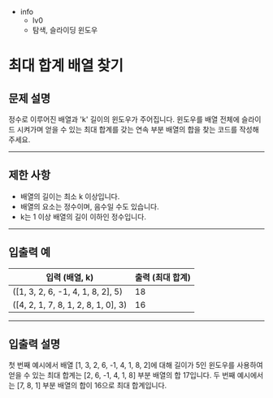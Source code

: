 - info
    - lv0
    - 탐색, 슬라이딩 윈도우

# 최대 합계 배열 찾기
## 문제 설명
정수로 이루어진 배열과 'k' 길이의 윈도우가 주어집니다. 윈도우를 배열 전체에 슬라이드 시켜가며 얻을 수 있는 최대 합계를 갖는 연속 부분 배열의 합을 찾는 코드를 작성해주세요.

---

## 제한 사항

- 배열의 길이는 최소 k 이상입니다.
- 배열의 요소는 정수이며, 음수일 수도 있습니다.
- k는 1 이상 배열의 길이 이하인 정수입니다.

---

## 입출력 예

|   입력 (배열, k)   | 출력 (최대 합계) |
| ------------------ | ---------------- |
| ([1, 3, 2, 6, -1, 4, 1, 8, 2], 5) | 18 |
| ([4, 2, 1, 7, 8, 1, 2, 8, 1, 0], 3) | 16 |

---

## 입출력 설명
첫 번째 예시에서 배열 [1, 3, 2, 6, -1, 4, 1, 8, 2]에 대해 길이가 5인 윈도우를 사용하여 얻을 수 있는 최대 합계는 [2, 6, -1, 4, 1, 8] 부분 배열의 합 17입니다. 두 번째 예시에서는 [7, 8, 1] 부분 배열의 합이 16으로 최대 합계입니다.
